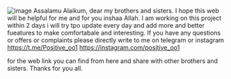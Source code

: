 ![image](https://github.com/Positiveoo1/Quran-App/assets/106428934/6223846c-0f94-4218-922e-0264042d0655)
Assalamu Alaikum, dear my brothers and sisters. I hope this web will be helpful for me and for you inshaa Allah. I am working on this project within 2 days i will try tpo update every day and add more and better fueatures to make comfortabale and interesting. If you have any questions or offers or complaints please directly write to me on telegram or instagram
https://t.me/Positive_oo1
https://instagram.com/positive_oo1

for the web link you can find from here and share with other brothers and sisters. Thanks for you all.
